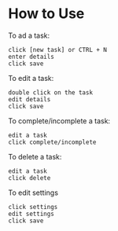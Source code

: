 # How to Use

To ad a task:
```
click [new task] or CTRL + N
enter details
click save
```

To edit a task:
```
double click on the task
edit details
click save
```

To complete/incomplete a task:
```
edit a task
click complete/incomplete
```

To delete a task:
```
edit a task
click delete
```

To edit settings
```
click settings
edit settings
click save
```